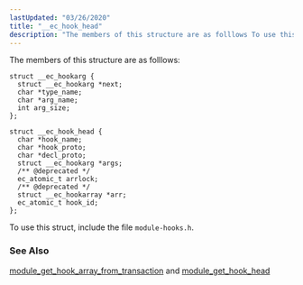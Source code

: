 ```yaml
---
lastUpdated: "03/26/2020"
title: "__ec_hook_head"
description: "The members of this structure are as folllows To use this struct include the file module hooks h module get hook array from transaction and module get hook head..."
---
```


The members of this structure are as folllows:

```
struct __ec_hookarg {
  struct __ec_hookarg *next;
  char *type_name;
  char *arg_name;
  int arg_size;
};

struct __ec_hook_head {
  char *hook_name;
  char *hook_proto;
  char *decl_proto;
  struct __ec_hookarg *args;
  /** @deprecated */
  ec_atomic_t arrlock;
  /** @deprecated */
  struct __ec_hookarray *arr;
  ec_atomic_t hook_id;
};
```

To use this struct, include the file `module-hooks.h`.

### <a name="idp34487760"></a> See Also

[module_get_hook_array_from_transaction](/momentum/3/3-api/apis-module-get-hook-array-from-transaction) and [module_get_hook_head](/momentum/3/3-api/apis-module-get-hook-head)